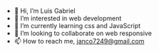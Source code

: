 - 👋 Hi, I’m Luis Gabriel
- 👀 I’m interested in web development
- 🌱 I’m currently learning css and JavaScript
- 💞️ I’m looking to collaborate on web responsive
- 📫 How to reach me, janco7249@gmail.com

<!---
LuiSauter/LuiSauter is a ✨ special ✨ repository because its `README.md` (this file) appears on your GitHub profile.
You can click the Preview link to take a look at your changes.
--->
